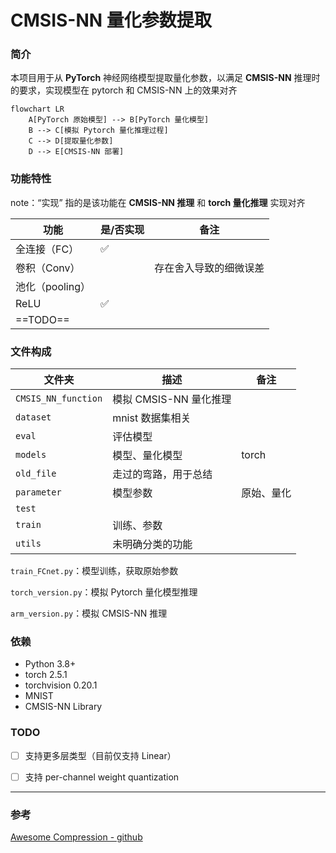 # CMSIS-NN 量化参数提取

### 简介

本项目用于从 **PyTorch** 神经网络模型提取量化参数，以满足 **CMSIS-NN** 推理时的要求，实现模型在 pytorch 和 CMSIS-NN 上的效果对齐

```mermaid
flowchart LR
    A[PyTorch 原始模型] --> B[PyTorch 量化模型]
    B --> C[模拟 Pytorch 量化推理过程]
    C --> D[提取量化参数]
    D --> E[CMSIS-NN 部署]
```

### 功能特性

note：“实现” 指的是该功能在 **CMSIS-NN 推理** 和 **torch 量化推理** 实现对齐

| 功能            | 是/否实现 | 备注                   |
| --------------- | --------- | ---------------------- |
| 全连接（FC）    | ✅         |                        |
| 卷积（Conv）    |           | 存在舍入导致的细微误差 |
| 池化（pooling） |           |                        |
| ReLU            | ✅         |                        |
| ==TODO==        |           |                        |

### 文件构成

| 文件夹              | 描述                   | 备注       |
| ------------------- | ---------------------- | ---------- |
| `CMSIS_NN_function` | 模拟 CMSIS-NN 量化推理 |            |
| `dataset`           | mnist 数据集相关       |            |
| `eval`              | 评估模型               |            |
| `models`            | 模型、量化模型         | torch      |
| `old_file`          | 走过的弯路，用于总结   |            |
| `parameter`         | 模型参数               | 原始、量化 |
| `test`              |                        |            |
| `train`             | 训练、参数             |            |
| `utils`             | 未明确分类的功能       |            |

`train_FCnet.py`：模型训练，获取原始参数

`torch_version.py`：模拟  Pytorch 量化模型推理

`arm_version.py`：模拟 CMSIS-NN 推理

### 依赖

+ Python 3.8+
+ torch  2.5.1
+ torchvision 0.20.1
+ MNIST
+ CMSIS-NN Library

### TODO

- [ ]  支持更多层类型（目前仅支持 Linear）
- [ ]  支持 per-channel weight quantization



---

### 参考

[Awesome Compression - github](https://github.com/datawhalechina/awesome-compression?tab=readme-ov-file)

